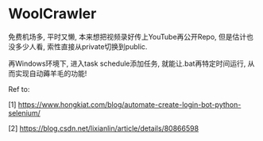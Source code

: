 # WoolCrawler

免费机场多, 平时又懒, 本来想把视频录好传上YouTube再公开Repo, 但是估计也没多少人看, 索性直接从private切换到public. 

再Windows环境下, 进入task schedule添加任务, 就能让.bat再特定时间运行, 从而实现自动薅羊毛的功能!



Ref to: 

[1] https://www.hongkiat.com/blog/automate-create-login-bot-python-selenium/

[2] https://blog.csdn.net/lixianlin/article/details/80866598
